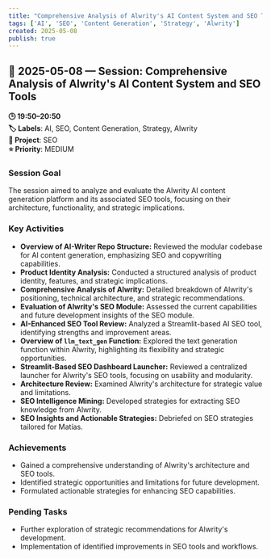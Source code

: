 ```yaml
---
title: "Comprehensive Analysis of Alwrity's AI Content System and SEO Tools"
tags: ['AI', 'SEO', 'Content Generation', 'Strategy', 'Alwrity']
created: 2025-05-08
publish: true
---
```


## 📅 2025-05-08 — Session: Comprehensive Analysis of Alwrity's AI Content System and SEO Tools

**🕒 19:50–20:50**  
**🏷️ Labels**: AI, SEO, Content Generation, Strategy, Alwrity  
**📂 Project**: SEO  
**⭐ Priority**: MEDIUM  


### Session Goal
The session aimed to analyze and evaluate the Alwrity AI content generation platform and its associated SEO tools, focusing on their architecture, functionality, and strategic implications.

### Key Activities
- **Overview of AI-Writer Repo Structure:** Reviewed the modular codebase for AI content generation, emphasizing SEO and copywriting capabilities.
- **Product Identity Analysis:** Conducted a structured analysis of product identity, features, and strategic implications.
- **Comprehensive Analysis of Alwrity:** Detailed breakdown of Alwrity's positioning, technical architecture, and strategic recommendations.
- **Evaluation of Alwrity's SEO Module:** Assessed the current capabilities and future development insights of the SEO module.
- **AI-Enhanced SEO Tool Review:** Analyzed a Streamlit-based AI SEO tool, identifying strengths and improvement areas.
- **Overview of `llm_text_gen` Function:** Explored the text generation function within Alwrity, highlighting its flexibility and strategic opportunities.
- **Streamlit-Based SEO Dashboard Launcher:** Reviewed a centralized launcher for Alwrity's SEO tools, focusing on usability and modularity.
- **Architecture Review:** Examined Alwrity's architecture for strategic value and limitations.
- **SEO Intelligence Mining:** Developed strategies for extracting SEO knowledge from Alwrity.
- **SEO Insights and Actionable Strategies:** Debriefed on SEO strategies tailored for Matías.

### Achievements
- Gained a comprehensive understanding of Alwrity's architecture and SEO tools.
- Identified strategic opportunities and limitations for future development.
- Formulated actionable strategies for enhancing SEO capabilities.

### Pending Tasks
- Further exploration of strategic recommendations for Alwrity's development.
- Implementation of identified improvements in SEO tools and workflows.
